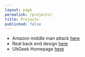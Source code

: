 ```yaml
---
layout: page
permalink: /projects/
title: Projects
published: false
---
```

- Amazon middle man attack [here](/projects/amazon/)
- Real back end design [here](/projects/realhome/)
- UltGeek Homepage [here](/projects/ultgeek)